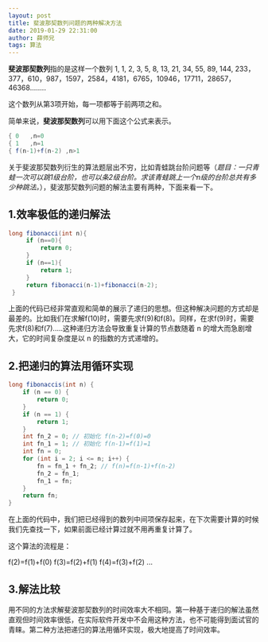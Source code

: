 ```yaml
---
layout: post
title: 斐波那契数列问题的两种解决方法
date: 2019-01-29 22:31:00
author: 薛师兄
tags: 算法
---
```

**斐波那契数列**指的是这样一个数列 1, 1, 2, 3, 5, 8, 13, 21, 34, 55, 89, 144, 233，377，610，987，1597，2584，4181，6765，10946，17711，28657，46368........

这个数列从第3项开始，每一项都等于前两项之和。 

简单来说，**斐波那契数列**可以用下面这个公式来表示。

```java
{ 0   ,n=0
{ 1   ,n=1
{ f(n-1)+f(n-2) ,n>1
```

关于斐波那契数列衍生的算法题层出不穷，比如青蛙跳台阶问题等（*题目：一只青蛙一次可以跳1级台阶，也可以条2级台阶。求该青蛙跳上一个n级的台阶总共有多少种跳法。*），斐波那契数列问题的解法主要有两种，下面来看一下。

## 1.效率极低的递归解法

```java
long fibonacci(int n){
     if (n==0){
         return 0;
     }
     if (n==1){
         return 1;
     }
     return fibonacci(n-1)+fibonacci(n-2);
 }
```

上面的代码已经非常直观和简单的展示了递归的思想。但这种解决问题的方式却是最差的。比如我们在求解f(10)时，需要先求f(9)和f(8)。同样，在求f(9)时，需要先求f(8)和f(7).....这种递归方法会导致重复计算的节点数随着 n 的增大而急剧增大，它的时间复杂度是以 n 的指数的方式递增的。

## 2.把递归的算法用循环实现

```java
long fibonaccis(int n) {
    if (n == 0) {
        return 0;
    }
    if (n == 1) {
        return 1;
    }
    int fn_2 = 0; // 初始化 f(n-2)=f(0)=0
    int fn_1 = 1; // 初始化 f(n-1)=f(1)=1
    int fn = 0;
    for (int i = 2; i <= n; i++) {
        fn = fn_1 + fn_2; // f(n)=f(n-1)+f(n-2)
        fn_2 = fn_1;
        fn_1 = fn;
    }
    return fn;
}
```

在上面的代码中，我们把已经得到的数列中间项保存起来，在下次需要计算的时候我们先查找一下，如果前面已经计算过就不用再重复计算了。

这个算法的流程是：

f(2)=f(1)+f(0)
f(3)=f(2)+f(1)
f(4)=f(3)+f(2)
...

## 3.解法比较

用不同的方法求解斐波那契数列的时间效率大不相同。第一种基于递归的解法虽然直观但时间效率很低，在实际软件开发中不会用这种方法，也不可能得到面试官的青睐。第二种方法把递归的算法用循环实现，极大地提高了时间效率。